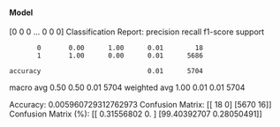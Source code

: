 #### Model
[0 0 0 ... 0 0 0]
Classification Report:
              precision    recall  f1-score   support

           0       0.00      1.00      0.01        18
           1       1.00      0.00      0.01      5686

    accuracy                           0.01      5704
   macro avg       0.50      0.50      0.01      5704
weighted avg       1.00      0.01      0.01      5704

Accuracy: 0.005960729312762973
Confusion Matrix:
[[  18    0]
 [5670   16]]
Confusion Matrix (%):
[[ 0.31556802  0.        ]
 [99.40392707  0.28050491]]

